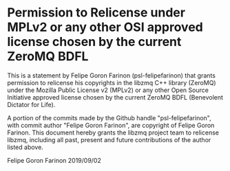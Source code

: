 # Permission to Relicense under MPLv2 or any other OSI approved license chosen by the current ZeroMQ BDFL

This is a statement by Felipe Goron Farinon (psl-felipefarinon)
that grants permission to relicense his copyrights in the libzmq C++
library (ZeroMQ) under the Mozilla Public License v2 (MPLv2) or any other
Open Source Initiative approved license chosen by the current ZeroMQ
BDFL (Benevolent Dictator for Life).

A portion of the commits made by the Github handle "psl-felipefarinon", with
commit author "Felipe Goron Farinon", are copyright of Felipe Goron Farinon.
This document hereby grants the libzmq project team to relicense libzmq,
including all past, present and future contributions of the author listed
above.

Felipe Goron Farinon
2019/09/02

